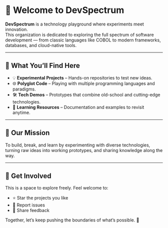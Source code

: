 # 👋 Welcome to DevSpectrum

**DevSpectrum** is a technology playground where experiments meet innovation.  
This organization is dedicated to exploring the full spectrum of software development — from classic languages like COBOL to modern frameworks, databases, and cloud-native tools.  

---

## 🔭 What You’ll Find Here
- 💡 **Experimental Projects** – Hands-on repositories to test new ideas.  
- 🌐 **Polyglot Code** – Playing with multiple programming languages and paradigms.  
- 🛠 **Tech Demos** – Prototypes that combine old-school and cutting-edge technologies.  
- 🚀 **Learning Resources** – Documentation and examples to revisit anytime.  

---

## 🧭 Our Mission
To build, break, and learn by experimenting with diverse technologies, turning raw ideas into working prototypes, and sharing knowledge along the way.

---

## 🤝 Get Involved
This is a space to explore freely. Feel welcome to:
- ⭐ Star the projects you like  
- 🐛 Report issues  
- 💬 Share feedback  

Together, let’s keep pushing the boundaries of what’s possible. 🚀
